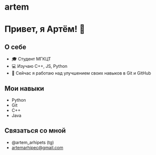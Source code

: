 # artem
# Привет, я Артём! 👋

## О себе
- 🎓 Студент МГКЦТ
- 💻 Изучаю C++, JS, Python
- 🌱 Сейчас я работаю над улучшением своих навыков в Git и GitHub

## Мои навыки
- Python
- Git
- C++
- Java

## Связаться со мной
- @artem_arhipets (tg)
- artemarhipec@gmail.com
